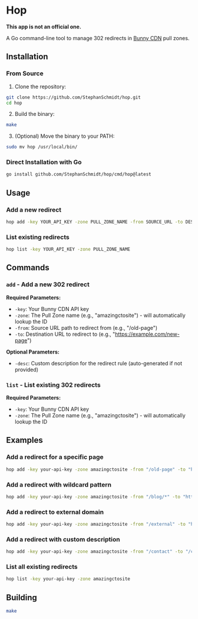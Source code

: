 # Hop

**This app is not an official one.**

A Go command-line tool to manage 302 redirects in [Bunny CDN](https://bunny.net) pull zones.

## Installation

### From Source

1. Clone the repository:
```bash
git clone https://github.com/StephanSchmidt/hop.git
cd hop
```

2. Build the binary:
```bash
make
```

3. (Optional) Move the binary to your PATH:
```bash
sudo mv hop /usr/local/bin/
```

### Direct Installation with Go

```bash
go install github.com/StephanSchmidt/hop/cmd/hop@latest
```

## Usage

### Add a new redirect
```bash
hop add -key YOUR_API_KEY -zone PULL_ZONE_NAME -from SOURCE_URL -to DESTINATION_URL [-desc DESCRIPTION]
```

### List existing redirects
```bash
hop list -key YOUR_API_KEY -zone PULL_ZONE_NAME
```

## Commands

### `add` - Add a new 302 redirect

**Required Parameters:**
- `-key`: Your Bunny CDN API key
- `-zone`: The Pull Zone name (e.g., "amazingctosite") - will automatically lookup the ID
- `-from`: Source URL path to redirect from (e.g., "/old-page")
- `-to`: Destination URL to redirect to (e.g., "https://example.com/new-page")

**Optional Parameters:**
- `-desc`: Custom description for the redirect rule (auto-generated if not provided)

### `list` - List existing 302 redirects

**Required Parameters:**
- `-key`: Your Bunny CDN API key
- `-zone`: The Pull Zone name (e.g., "amazingctosite") - will automatically lookup the ID

## Examples

### Add a redirect for a specific page
```bash
hop add -key your-api-key -zone amazingctosite -from "/old-page" -to "https://amazingcto.com/new-page"
```

### Add a redirect with wildcard pattern
```bash
hop add -key your-api-key -zone amazingctosite -from "/blog/*" -to "https://amazingcto.com/articles/$1"
```

### Add a redirect to external domain
```bash
hop add -key your-api-key -zone amazingctosite -from "/external" -to "https://external-site.com/"
```

### Add a redirect with custom description
```bash
hop add -key your-api-key -zone amazingctosite -from "/contact" -to "/contact-us" -desc "Redirect old contact page"
```

### List all existing redirects
```bash
hop list -key your-api-key -zone amazingctosite
```

## Building

```bash
make
```